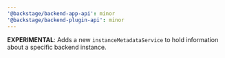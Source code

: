 ```yaml
---
'@backstage/backend-app-api': minor
'@backstage/backend-plugin-api': minor
---
```


**EXPERIMENTAL**: Adds a new `instanceMetadataService` to hold information about a specific backend instance.
